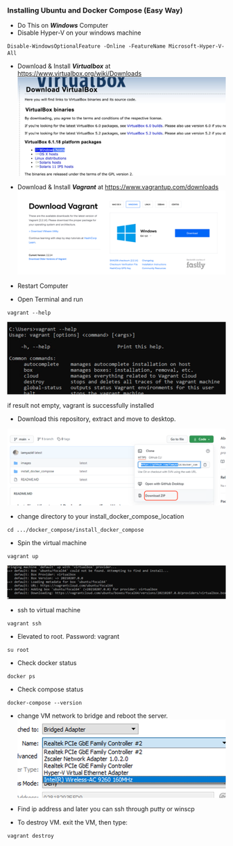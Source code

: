 ### Installing Ubuntu and Docker Compose (Easy Way)

- Do This on ***Windows*** Computer
- Disable Hyper-V on your windows machine

```console
Disable-WindowsOptionalFeature -Online -FeatureName Microsoft-Hyper-V-All
```

- Download & Install ***Virtualbox*** at https://www.virtualbox.org/wiki/Downloads
![alt text](images/2.png "Title")

- Download & Install ***Vagrant*** at https://www.vagrantup.com/downloads
![alt text](images/1.png "Title")

- Restart Computer

- Open Terminal and run

```console
vagrant --help
```
![alt text](images/3.png "Title")

if result not empty, vagrant is successfully installed

- Download this repository, extract and move to desktop.

![alt text](images/4.png "Title")

- change directory to your install_docker_compose_location

```console
cd .../docker_compose/install_docker_compose
```

- Spin the virtual machine

```console
vagrant up
```
![alt text](images/5.png "Title")

- ssh to virtual machine

```console
vagrant ssh
```

- Elevated to root. Password: vagrant

```console
su root
```

- Check docker status

```console
docker ps
```
- Check compose status

```console
docker-compose --version
```

- change VM network to bridge and reboot the server.
  ![alt text](images/6.png "Title")
- Find ip address and later you can ssh through putty or winscp

- To destroy VM. exit the VM, then type:

```console
vagrant destroy
```
